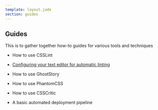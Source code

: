 ```yaml
---
template: layout.jade
section: guides
---
```


## Guides

This is to gather together how-to guides for various tools and techniques

  * How to use CSSLint

  * [Configuring your text editor for automatic linting](/guides/automatic-linting.html)

  * How to use GhostStory

  * How to use PhantomCSS

  * How to use CSSCritic

  * A basic automated deployment pipeline